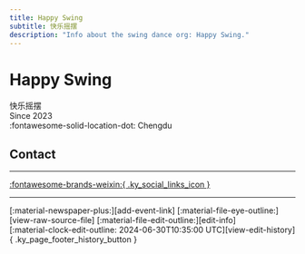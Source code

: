 ```yaml
---
title: Happy Swing
subtitle: 快乐摇摆
description: "Info about the swing dance org: Happy Swing."
---
```


# Happy Swing

快乐摇摆  
Since 2023  
:fontawesome-solid-location-dot: Chengdu  


## Contact


---

 [:fontawesome-brands-weixin:{ .ky_social_links_icon }](# "快乐摇摆")

---

<div class="ky_page_footer" markdown>
<div class="ky_page_footer_trailing" markdown="span">
[:material-newspaper-plus:][add-event-link]
[:material-file-eye-outline:][view-raw-source-file]
[:material-file-edit-outline:][edit-info]
</div>
<div class="ky_page_footer_leading" markdown="span">
[:material-clock-edit-outline: 2024-06-30T10:35:00 UTC][view-edit-history]{ .ky_page_footer_history_button }
</div>
</div>

[add-event-link]: https://github.com/swingdance/events/issues/new?assignees=&labels=add+event&projects=&template=02-add_entity.yml&title=%5Bzh_CN%5D%20Add%20Event%3A%20%3CName%3E&region=zh_CN&province=Sichuan&city=Chengdu&org_id=happy-swing "Add Event"
[view-raw-source-file]: https://github.com/swingdance/orgs/blob/main/zh_CN/happy-swing.json "View Raw Source File"
[edit-info]: https://github.com/swingdance/orgs/issues/new?assignees=&labels=update+org&projects=&template=03-update_entity.yml&title=%5Bzh_CN%5D%20Update%20Org%3A%20Happy%20Swing&region=zh_CN&id=happy-swing&name=Happy%20Swing "Edit Info"

[view-edit-history]: https://github.com/swingdance/orgs/commits/main/zh_CN/happy-swing.json "View Edit History"
